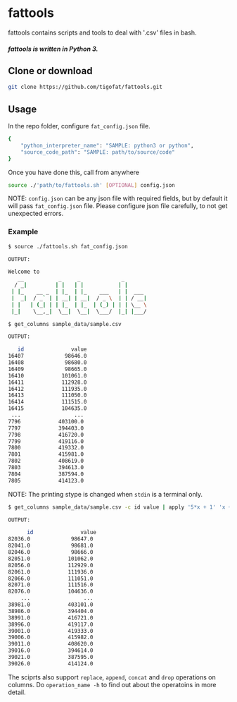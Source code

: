 # fattools

fattools contains scripts and tools to deal with '.csv' files in bash.
##### fattools is written in Python 3.

## Clone or download

```bash
git clone https://github.com/tigofat/fattools.git
```
## Usage

In the repo folder, configure `fat_config.json` file.

```bash
{
    "python_interpreter_name": "SAMPLE: python3 or python",
    "source_code_path": "SAMPLE: path/to/source/code"
}
```

Once you have done this, call from anywhere
```bash
source ./'path/to/fattools.sh' [OPTIONAL] config.json
```

NOTE: `config.json` can be any json file with required fields, but by default it will pass `fat_config.json` file. 
Please configure json file carefully, to not get unexpected errors.

### Example

```bash
$ source ./fattools.sh fat_config.json

OUTPUT:

Welcome to
   __           _     _             _       
  / _|         | |   | |           | |      
 | |_    __ _  | |_  | |_    ___   | |  ___ 
 |  _|  / _` | | __| | __|  / _ \  | | / __|
 | |   | (_| | | |_  | |_  | (_) | | | \__ \
 |_|    \__,_|  \__|  \__|  \___/  |_| |___/
 ```
 
 ```bash
 $ get_columns sample_data/sample.csv
 
 OUTPUT:
 
    id               value  
16407             98646.0  
16408             98680.0  
16409             98665.0  
16410            101061.0  
16411            112928.0  
16412            111935.0  
16413            111050.0  
16414            111515.0  
16415            104635.0  
  ...                 ...   
 7796            403100.0  
 7797            394403.0  
 7798            416720.0  
 7799            419116.0  
 7800            419332.0  
 7801            415981.0  
 7802            408619.0  
 7803            394613.0  
 7804            387594.0  
 7805            414123.0
 
 ```
 NOTE: The printing stype is changed when `stdin` is a terminal only.
 ```bash
 $ get_columns sample_data/sample.csv -c id value | apply '5*x + 1' 'x + 1'
 
 OUTPUT:
 
       id               value  
 82036.0             98647.0  
 82041.0             98681.0  
 82046.0             98666.0  
 82051.0            101062.0  
 82056.0            112929.0  
 82061.0            111936.0  
 82066.0            111051.0  
 82071.0            111516.0  
 82076.0            104636.0    
     ...                 ...   
 38981.0            403101.0  
 38986.0            394404.0  
 38991.0            416721.0  
 38996.0            419117.0  
 39001.0            419333.0  
 39006.0            415982.0  
 39011.0            408620.0  
 39016.0            394614.0  
 39021.0            387595.0  
 39026.0            414124.0
 ```

The sciprts also support `replace`, `append`, `concat` and `drop` operations on columns.
Do `operation_name -h` to find out about the operatoins in more detail.
